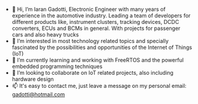 - 👋 Hi, I’m Iaran Gadotti, Electronic Engineer with many years of experience in the automotive industry. Leading a team of developers for different products like, instrument clusters, tracking devices, DCDC converters, ECUs and BCMs in general. With projects for passenger cars and also heavy trucks
- 👀 I’m interested in most technology related topics and specially fascinated by the possibilities and opportunities of the Internet of Things (IoT)
- 🌱 I’m currently learning and working with FreeRTOS and the powerful embedded programming techniques
- 💞️ I’m looking to collaborate on IoT related projects, also including hardware design
- 📫 It's easy to contact me, just leave a message on my personal email: gadotti@hotmail.com

<!---
IGtti/IGtti is a ✨ special ✨ repository because its `README.md` (this file) appears on your GitHub profile.
You can click the Preview link to take a look at your changes.
--->
